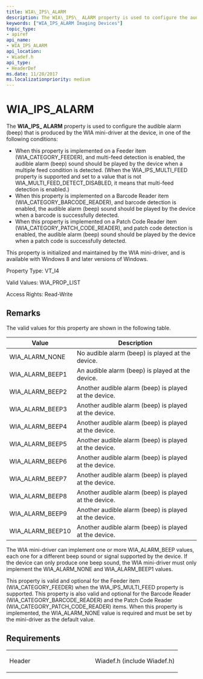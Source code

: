 ```yaml
---
title: WIA\_IPS\_ALARM
description: The WIA\_IPS\_ ALARM property is used to configure the audible alarm (beep) that is produced by the WIA mini-driver at the device, in one of the following conditions When this property is implemented on a Feeder item (WIA\_CATEGORY\_FEEDER), and multi-feed detection is enabled, the audible alarm (beep) sound should be played by the device when a multiple feed condition is detected. (When the WIA\_IPS\_MULTI\_FEED property is supported and set to a value that is not WIA\_MULTI\_FEED\_DETECT\_DISABLED, it means that multi-feed detection is enabled.)When this property is implemented on a Barcode Reader item (WIA\_CATEGORY\_BARCODE\_READER), and barcode detection is enabled, the audible alarm (beep) sound should be played by the device when a barcode is successfully detected. When this property is implemented on a Patch Code Reader item (WIA\_CATEGORY\_PATCH\_CODE\_READER), and patch code detection is enabled, the audible alarm (beep) sound should be played by the device when a patch code is successfully detected.
keywords: ["WIA_IPS_ALARM Imaging Devices"]
topic_type:
- apiref
api_name:
- WIA_IPS_ALARM
api_location:
- Wiadef.h
api_type:
- HeaderDef
ms.date: 11/28/2017
ms.localizationpriority: medium
---
```


# WIA\_IPS\_ALARM


The **WIA\_IPS\_ ALARM** property is used to configure the audible alarm (beep) that is produced by the WIA mini-driver at the device, in one of the following conditions:

-   When this property is implemented on a Feeder item (WIA\_CATEGORY\_FEEDER), and multi-feed detection is enabled, the audible alarm (beep) sound should be played by the device when a multiple feed condition is detected. (When the WIA\_IPS\_MULTI\_FEED property is supported and set to a value that is not WIA\_MULTI\_FEED\_DETECT\_DISABLED, it means that multi-feed detection is enabled.)
-   When this property is implemented on a Barcode Reader item (WIA\_CATEGORY\_BARCODE\_READER), and barcode detection is enabled, the audible alarm (beep) sound should be played by the device when a barcode is successfully detected.
-   When this property is implemented on a Patch Code Reader item (WIA\_CATEGORY\_PATCH\_CODE\_READER), and patch code detection is enabled, the audible alarm (beep) sound should be played by the device when a patch code is successfully detected.

This property is initialized and maintained by the WIA mini-driver, and is available with Windows 8 and later versions of Windows.

Property Type: VT\_I4

Valid Values: WIA\_PROP\_LIST

Access Rights: Read-Write

## Remarks

The valid values for this property are shown in the following table.

| Value              | Description                                           |
|--------------------|-------------------------------------------------------|
| WIA\_ALARM\_NONE   | No audible alarm (beep) is played at the device.      |
| WIA\_ALARM\_BEEP1  | An audible alarm (beep) is played at the device.      |
| WIA\_ALARM\_BEEP2  | Another audible alarm (beep) is played at the device. |
| WIA\_ALARM\_BEEP3  | Another audible alarm (beep) is played at the device. |
| WIA\_ALARM\_BEEP4  | Another audible alarm (beep) is played at the device. |
| WIA\_ALARM\_BEEP5  | Another audible alarm (beep) is played at the device. |
| WIA\_ALARM\_BEEP6  | Another audible alarm (beep) is played at the device. |
| WIA\_ALARM\_BEEP7  | Another audible alarm (beep) is played at the device. |
| WIA\_ALARM\_BEEP8  | Another audible alarm (beep) is played at the device. |
| WIA\_ALARM\_BEEP9  | Another audible alarm (beep) is played at the device. |
| WIA\_ALARM\_BEEP10 | Another audible alarm (beep) is played at the device. |

 

The WIA mini-driver can implement one or more WIA\_ALARM\_BEEP values, each one for a different beep sound or signal supported by the device. If the device can only produce one beep sound, the WIA mini-driver must only implement the WIA\_ALARM\_NONE and WIA\_ALARM\_BEEP1 values.

This property is valid and optional for the Feeder item (WIA\_CATEGORY\_FEEDER) when the WIA\_IPS\_MULTI\_FEED property is supported. This property is also valid and optional for the Barcode Reader (WIA\_CATEGORY\_BARCODE\_READER) and the Patch Code Reader (WIA\_CATEGORY\_PATCH\_CODE\_READER) items. When this property is implemented, the WIA\_ALARM\_NONE value is required and must be set by the mini-driver as the default value.

## Requirements

<table>
<colgroup>
<col width="50%" />
<col width="50%" />
</colgroup>
<tbody>
<tr class="odd">
<td><p>Header</p></td>
<td>Wiadef.h (include Wiadef.h)</td>
</tr>
</tbody>
</table>

 

 





